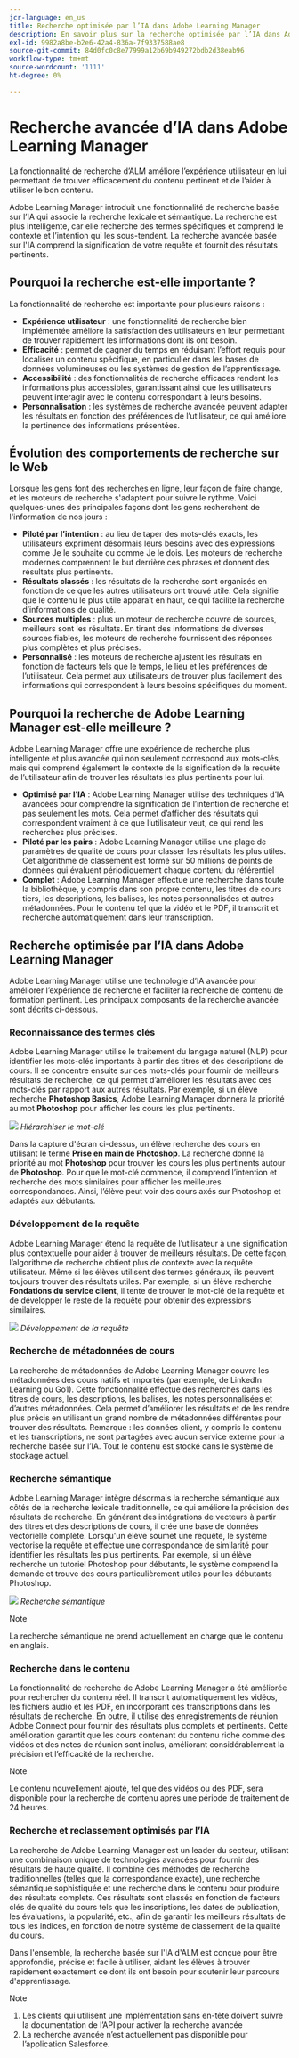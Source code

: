 ```yaml
---
jcr-language: en_us
title: Recherche optimisée par l’IA dans Adobe Learning Manager
description: En savoir plus sur la recherche optimisée par l’IA dans Adobe Learning Manager
exl-id: 9982a8be-b2e6-42a4-836a-7f9337588ae8
source-git-commit: 84d0fc0c8e77999a12b69b949272bdb2d38eab96
workflow-type: tm+mt
source-wordcount: '1111'
ht-degree: 0%

---
```


# Recherche avancée d’IA dans Adobe Learning Manager

La fonctionnalité de recherche d’ALM améliore l’expérience utilisateur en lui permettant de trouver efficacement du contenu pertinent et de l’aider à utiliser le bon contenu.

Adobe Learning Manager introduit une fonctionnalité de recherche basée sur l’IA qui associe la recherche lexicale et sémantique. La recherche est plus intelligente, car elle recherche des termes spécifiques et comprend le contexte et l’intention qui les sous-tendent. La recherche avancée basée sur l&#39;IA comprend la signification de votre requête et fournit des résultats pertinents.

## Pourquoi la recherche est-elle importante ?

La fonctionnalité de recherche est importante pour plusieurs raisons :

* **Expérience utilisateur** : une fonctionnalité de recherche bien implémentée améliore la satisfaction des utilisateurs en leur permettant de trouver rapidement les informations dont ils ont besoin.
* **Efficacité** : permet de gagner du temps en réduisant l’effort requis pour localiser un contenu spécifique, en particulier dans les bases de données volumineuses ou les systèmes de gestion de l’apprentissage.
* **Accessibilité** : des fonctionnalités de recherche efficaces rendent les informations plus accessibles, garantissant ainsi que les utilisateurs peuvent interagir avec le contenu correspondant à leurs besoins.
* **Personnalisation** : les systèmes de recherche avancée peuvent adapter les résultats en fonction des préférences de l’utilisateur, ce qui améliore la pertinence des informations présentées.

## Évolution des comportements de recherche sur le Web

Lorsque les gens font des recherches en ligne, leur façon de faire change, et les moteurs de recherche s&#39;adaptent pour suivre le rythme. Voici quelques-unes des principales façons dont les gens recherchent de l&#39;information de nos jours :

* **Piloté par l’intention** : au lieu de taper des mots-clés exacts, les utilisateurs expriment désormais leurs besoins avec des expressions comme Je le souhaite ou comme Je le dois. Les moteurs de recherche modernes comprennent le but derrière ces phrases et donnent des résultats plus pertinents.
* **Résultats classés** : les résultats de la recherche sont organisés en fonction de ce que les autres utilisateurs ont trouvé utile. Cela signifie que le contenu le plus utile apparaît en haut, ce qui facilite la recherche d’informations de qualité.
* **Sources multiples** : plus un moteur de recherche couvre de sources, meilleurs sont les résultats. En tirant des informations de diverses sources fiables, les moteurs de recherche fournissent des réponses plus complètes et plus précises.
* **Personnalisé** : les moteurs de recherche ajustent les résultats en fonction de facteurs tels que le temps, le lieu et les préférences de l’utilisateur. Cela permet aux utilisateurs de trouver plus facilement des informations qui correspondent à leurs besoins spécifiques du moment.

## Pourquoi la recherche de Adobe Learning Manager est-elle meilleure ?

Adobe Learning Manager offre une expérience de recherche plus intelligente et plus avancée qui non seulement correspond aux mots-clés, mais qui comprend également le contexte de la signification de la requête de l’utilisateur afin de trouver les résultats les plus pertinents pour lui.

* **Optimisé par l’IA** : Adobe Learning Manager utilise des techniques d’IA avancées pour comprendre la signification de l’intention de recherche et pas seulement les mots. Cela permet d’afficher des résultats qui correspondent vraiment à ce que l’utilisateur veut, ce qui rend les recherches plus précises.
* **Piloté par les pairs** : Adobe Learning Manager utilise une plage de paramètres de qualité de cours pour classer les résultats les plus utiles. Cet algorithme de classement est formé sur 50 millions de points de données qui évaluent périodiquement chaque contenu du référentiel
* **Complet** : Adobe Learning Manager effectue une recherche dans toute la bibliothèque, y compris dans son propre contenu, les titres de cours tiers, les descriptions, les balises, les notes personnalisées et autres métadonnées. Pour le contenu tel que la vidéo et le PDF, il transcrit et recherche automatiquement dans leur transcription.

## Recherche optimisée par l’IA dans Adobe Learning Manager

Adobe Learning Manager utilise une technologie d’IA avancée pour améliorer l’expérience de recherche et faciliter la recherche de contenu de formation pertinent. Les principaux composants de la recherche avancée sont décrits ci-dessous.

### Reconnaissance des termes clés

Adobe Learning Manager utilise le traitement du langage naturel (NLP) pour identifier les mots-clés importants à partir des titres et des descriptions de cours. Il se concentre ensuite sur ces mots-clés pour fournir de meilleurs résultats de recherche, ce qui permet d’améliorer les résultats avec ces mots-clés par rapport aux autres résultats. Par exemple, si un élève recherche **Photoshop Basics**, Adobe Learning Manager donnera la priorité au mot **Photoshop** pour afficher les cours les plus pertinents.

![](assets/search-2.png)
_Hiérarchiser le mot-clé_

Dans la capture d&#39;écran ci-dessus, un élève recherche des cours en utilisant le terme **Prise en main de Photoshop**. La recherche donne la priorité au mot **Photoshop** pour trouver les cours les plus pertinents autour de **Photoshop**. Pour que le mot-clé commence, il comprend l’intention et recherche des mots similaires pour afficher les meilleures correspondances. Ainsi, l’élève peut voir des cours axés sur Photoshop et adaptés aux débutants.

### Développement de la requête

Adobe Learning Manager étend la requête de l’utilisateur à une signification plus contextuelle pour aider à trouver de meilleurs résultats. De cette façon, l’algorithme de recherche obtient plus de contexte avec la requête utilisateur. Même si les élèves utilisent des termes généraux, ils peuvent toujours trouver des résultats utiles. Par exemple, si un élève recherche **Fondations du service client**, il tente de trouver le mot-clé de la requête et de développer le reste de la requête pour obtenir des expressions similaires.

![](assets/search-1.png)
_Développement de la requête_

### Recherche de métadonnées de cours

La recherche de métadonnées de Adobe Learning Manager couvre les métadonnées des cours natifs et importés (par exemple, de LinkedIn Learning ou Go1). Cette fonctionnalité effectue des recherches dans les titres de cours, les descriptions, les balises, les notes personnalisées et d’autres métadonnées. Cela permet d’améliorer les résultats et de les rendre plus précis en utilisant un grand nombre de métadonnées différentes pour trouver des résultats.
Remarque : les données client, y compris le contenu et les transcriptions, ne sont partagées avec aucun service externe pour la recherche basée sur l’IA. Tout le contenu est stocké dans le système de stockage actuel.

### Recherche sémantique

Adobe Learning Manager intègre désormais la recherche sémantique aux côtés de la recherche lexicale traditionnelle, ce qui améliore la précision des résultats de recherche. En générant des intégrations de vecteurs à partir des titres et des descriptions de cours, il crée une base de données vectorielle complète. Lorsqu&#39;un élève soumet une requête, le système vectorise la requête et effectue une correspondance de similarité pour identifier les résultats les plus pertinents. Par exemple, si un élève recherche un tutoriel Photoshop pour débutants, le système comprend la demande et trouve des cours particulièrement utiles pour les débutants Photoshop.

![](assets/semantic-search.png)
_Recherche sémantique_

>[!NOTE]
>
>La recherche sémantique ne prend actuellement en charge que le contenu en anglais.

### Recherche dans le contenu

La fonctionnalité de recherche de Adobe Learning Manager a été améliorée pour rechercher du contenu réel. Il transcrit automatiquement les vidéos, les fichiers audio et les PDF, en incorporant ces transcriptions dans les résultats de recherche. En outre, il utilise des enregistrements de réunion Adobe Connect pour fournir des résultats plus complets et pertinents. Cette amélioration garantit que les cours contenant du contenu riche comme des vidéos et des notes de réunion sont inclus, améliorant considérablement la précision et l’efficacité de la recherche.

>[!NOTE]
>
>Le contenu nouvellement ajouté, tel que des vidéos ou des PDF, sera disponible pour la recherche de contenu après une période de traitement de 24 heures.

### Recherche et reclassement optimisés par l’IA

La recherche de Adobe Learning Manager est un leader du secteur, utilisant une combinaison unique de technologies avancées pour fournir des résultats de haute qualité. Il combine des méthodes de recherche traditionnelles (telles que la correspondance exacte), une recherche sémantique sophistiquée et une recherche dans le contenu pour produire des résultats complets. Ces résultats sont classés en fonction de facteurs clés de qualité du cours tels que les inscriptions, les dates de publication, les évaluations, la popularité, etc., afin de garantir les meilleurs résultats de tous les indices, en fonction de notre système de classement de la qualité du cours.

Dans l&#39;ensemble, la recherche basée sur l&#39;IA d&#39;ALM est conçue pour être approfondie, précise et facile à utiliser, aidant les élèves à trouver rapidement exactement ce dont ils ont besoin pour soutenir leur parcours d&#39;apprentissage.


>[!NOTE]
>
>1. Les clients qui utilisent une implémentation sans en-tête doivent suivre la documentation de l’API pour activer la recherche avancée
>2. La recherche avancée n’est actuellement pas disponible pour l’application Salesforce.
